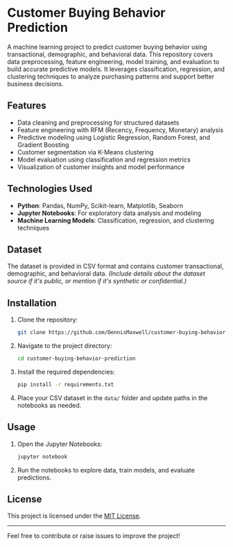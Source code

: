 # Customer Buying Behavior Prediction

A machine learning project to predict customer buying behavior using transactional, demographic, and behavioral data. This repository covers data preprocessing, feature engineering, model training, and evaluation to build accurate predictive models. It leverages classification, regression, and clustering techniques to analyze purchasing patterns and support better business decisions.

## Features

- Data cleaning and preprocessing for structured datasets  
- Feature engineering with RFM (Recency, Frequency, Monetary) analysis  
- Predictive modeling using Logistic Regression, Random Forest, and Gradient Boosting  
- Customer segmentation via K-Means clustering  
- Model evaluation using classification and regression metrics  
- Visualization of customer insights and model performance  

## Technologies Used

- **Python**: Pandas, NumPy, Scikit-learn, Matplotlib, Seaborn  
- **Jupyter Notebooks**: For exploratory data analysis and modeling  
- **Machine Learning Models**: Classification, regression, and clustering techniques  

## Dataset

The dataset is provided in CSV format and contains customer transactional, demographic, and behavioral data. *(Include details about the dataset source if it's public, or mention if it's synthetic or confidential.)*

## Installation

1. Clone the repository:
   ```bash
   git clone https://github.com/DennisMaxwell/customer-buying-behavior-prediction.git
   ```

2. Navigate to the project directory:
   ```bash
   cd customer-buying-behavior-prediction
   ```

3. Install the required dependencies:
   ```bash
   pip install -r requirements.txt
   ```

4. Place your CSV dataset in the `data/` folder and update paths in the notebooks as needed.

## Usage

1. Open the Jupyter Notebooks:
   ```bash
   jupyter notebook
   ```

2. Run the notebooks to explore data, train models, and evaluate predictions.

## License

This project is licensed under the [MIT License](LICENSE).

---

Feel free to contribute or raise issues to improve the project!

